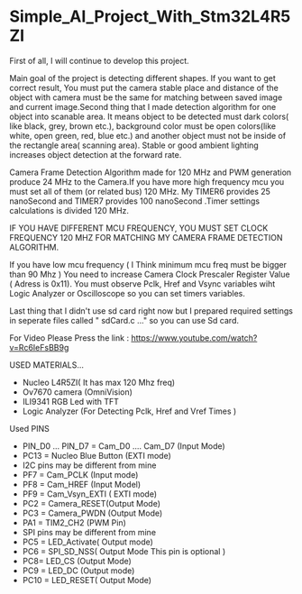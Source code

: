 # Simple_AI_Project_With_Stm32L4R5ZI

First of all, I will continue to develop this project. 

Main goal of the project is detecting different shapes. If you want to get correct result, You must put the camera stable place and distance of the object with camera must be the same for matching between saved image and current image.Second thing that I made detection algorithm for one object into scanable area. It means object to be detected must dark colors( like black, grey, brown etc.), background color must be open colors(like white, open green, red, blue etc.) and another object must not be inside of the rectangle area( scanning area). Stable or good ambient lighting increases object detection at the forward rate.

Camera Frame Detection Algorithm made for 120 MHz and PWM generation produce 24 MHz to the Camera.If you have more high frequency mcu you must set all of them (or related bus) 120 MHz.
My TIMER6 provides 25 nanoSecond and TIMER7 provides 100 nanoSecond .Timer settings calculations is divided 120 MHz.

IF YOU HAVE DIFFERENT MCU FREQUENCY, YOU MUST SET CLOCK FREQUENCY 120 MHZ FOR MATCHING MY CAMERA FRAME DETECTION ALGORITHM.

 If you have low mcu frequency ( I Think minimum mcu freq must be bigger than 90 Mhz ) You need to increase Camera Clock Prescaler Register Value ( Adress is 0x11). You must observe  Pclk, Href and Vsync variables wiht Logic Analyzer or Oscilloscope so you can set timers variables.

Last thing that I didn't use sd card right now but I prepared required settings in seperate files called " sdCard.c  ..." so you can use Sd card.

For Video Please Press the link : https://www.youtube.com/watch?v=Rc6IeFsBB9g

USED MATERIALS...

* Nucleo L4R5ZI( It has max 120 Mhz freq)
* Ov7670 camera (OmniVision)
* ILI9341 RGB Led with TFT
* Logic Analyzer (For Detecting Pclk, Href and Vref Times )

Used PINS

* PIN_D0 ... PIN_D7 = Cam_D0 .... Cam_D7 (Input Mode)
* PC13 = Nucleo Blue Button (EXTI mode)
* I2C pins may be different from mine
* PF7 = Cam_PCLK (Input mode)
* PF8 = Cam_HREF (Input Model)
* PF9 = Cam_Vsyn_EXTI ( EXTI mode)
* PC2 = Camera_RESET(Output Mode)
* PC3 = Camera_PWDN (Output Mode)
* PA1 = TIM2_CH2 (PWM Pin)
* SPI  pins may be different from mine
* PC5 = LED_Activate( Output mode)
* PC6 = SPI_SD_NSS( Output Mode This pin is optional )
* PC8= LED_CS (Output Mode)
* PC9 = LED_DC (Output mode)
* PC10 = LED_RESET( Output Mode)
